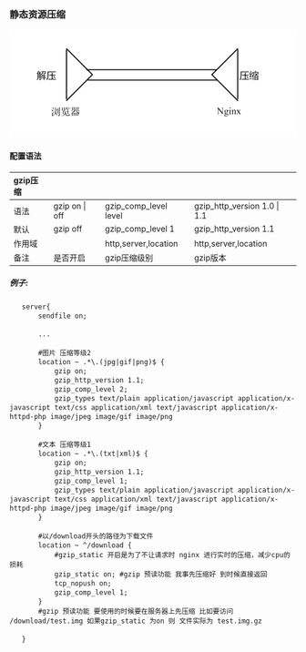 ### 静态资源压缩
![](/assets/static_resources_web_server_gzip.png)

#### 配置语法
| gzip压缩 |   |   |  |
| :-------- | :---- | :---- | :---- |
| 语法   | gzip on \| off | gzip_comp_level level | gzip_http_version 1.0 \| 1.1 |
| 默认   | gzip off | gzip_comp_level 1| gzip_http_version 1.1 |
| 作用域 | | http,server,location | http,server,location
| 备注 | 是否开启 | gzip压缩级别 | gzip版本 | 

##### 例子:

```nginx
   server{
       sendfile on;
       
       ...
       
       #图片 压缩等级2
       location ~ .*\.(jpg|gif|png)$ {
           gzip on;
           gzip_http_version 1.1;
           gzip_comp_level 2; 
           gzip_types text/plain application/javascript application/x-javascript text/css application/xml text/javascript application/x-httpd-php image/jpeg image/gif image/png
       }
       
       #文本 压缩等级1
       location ~ .*\.(txt|xml)$ {
           gzip on;
           gzip_http_version 1.1;
           gzip_comp_level 1; 
           gzip_types text/plain application/javascript application/x-javascript text/css application/xml text/javascript application/x-httpd-php image/jpeg image/gif image/png
       }
       
       #以/download开头的路径为下载文件
       location ~ ^/download {
           #gzip_static 开启是为了不让请求时 nginx 进行实时的压缩，减少cpu的损耗
           gzip_static on; #gzip 预读功能 我事先压缩好 到时候直接返回
           tcp_nopush on;
           gzip_comp_level 1; 
       }
       #gzip 预读功能 要使用的时候要在服务器上先压缩 比如要访问 /download/test.img 如果gzip_static 为on 则 文件实际为 test.img.gz 
       
   }
``` 
